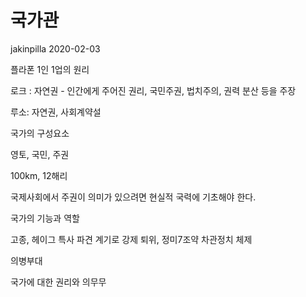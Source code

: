 국가관
================
jakinpilla
2020-02-03

플라폰 1인 1업의 원리

로크 : 자연권 - 인간에게 주어진 권리, 국민주권, 법치주의, 권력 분산 등을 주장

루소: 자연권, 사회계약설

국가의 구성요소

영토, 국민, 주권

100km, 12해리

국제사회에서 주권이 의미가 있으려면 현실적 국력에 기초해야 한다.

국가의 기능과 역할

고종, 헤이그 특사 파견 계기로 강제 퇴위, 정미7조약 차관정치 체제

의병부대

국가에 대한 권리와 의무무
